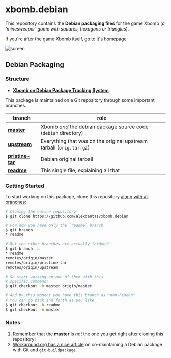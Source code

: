 # xbomb.debian

This repository contains the **Debian packaging files** for the game
Xbomb (_a 'minesweeper' game with squares, hexagons or triangles_).

If you're after the game Xbomb itself, [go to it's homepage][home]

![screen](http://www.gedanken.org.uk/software/xbomb/hexagon.png)

## Debian Packaging

### Structure

* [**Xbomb on Debian Package Tracking System**][package]

This package is maintained on a Git repository through some important branches.

| branch                                                                            | role |
| --------------------------------------------------------------------------------- | ---- |
| [**master**](https://github.com/alexdantas/xbomb.debian/tree/master)            | Xbomb _and_ the debian package source code (`debian` directory) |
| [**upstream**](https://github.com/alexdantas/xbomb.debian/tree/upstream)        | Everything that was on the original upstream tarball (`orig.tar.gz`) |
| [**pristine-tar**](https://github.com/alexdantas/xbomb.debian/tree/pristine-tar)| Debian original tarball |
| [**readme**](https://github.com/alexdantas/xbomb.debian/tree/readme)            | This single file, explaining all that |


### Getting Started

To start working on this package, clone this repository
 [along with all branches](http://stackoverflow.com/a/72156):

```bash
# Cloning the entire repository
$ git clone https://github.com/alexdantas/xbomb.debian

# For now you have only the `readme` branch
$ git branch
* readme

# But the other branches are actually "hidden"
$ git branch -a
* readme
remotes/origin/master
remotes/origin/pristine-tar
remotes/origin/upstream

# So start working on one of them with this
# specific command:
$ git checkout -b master origin/master

# And by this moment you have this branch as "non-hidden"
# You can go back and forth as you like
$ git checkout -b readme
$ git checkout -b master
```

### Notes

1. Remember that the **master** is _not_ the one you get
   right after cloning this repository!
2. [Workaround.org has a nice article][article] on co-maintaining
a Debian package with Git and `git-buildpackage`.

[home]:    http://www.gedanken.org.uk/software/xbomb/
[package]: https://packages.qa.debian.org/x/xbomb.html
[article]: https://workaround.org/debian-git-comaintenance
